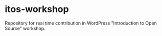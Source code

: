 # itos-workshop
Repository for real time contribution in WordPress "Introduction to Open Source" workshop.
